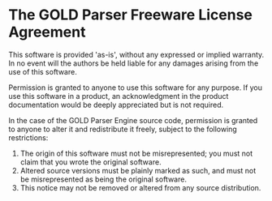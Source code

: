 # The GOLD Parser Freeware License Agreement

This software is provided 'as-is', without any expressed or implied warranty. In no event will the authors be held liable for any damages arising from the use of this software.

Permission is granted to anyone to use this software for any purpose. If you use this software in a product, an acknowledgment in the product documentation would be deeply appreciated but is not required.

In the case of the GOLD Parser Engine source code, permission is granted to anyone to alter it and redistribute it freely, subject to the following restrictions:

1. The origin of this software must not be misrepresented; you must not claim that you wrote the original software.
2. Altered source versions must be plainly marked as such, and must not be misrepresented as being the original software.
3. This notice may not be removed or altered from any source distribution.
